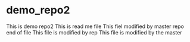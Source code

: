 # demo_repo2
This is demo repo2
This is read me file
This fiel modified by master repo
end of file
This file is modified by rep
This file is modified by the master 

